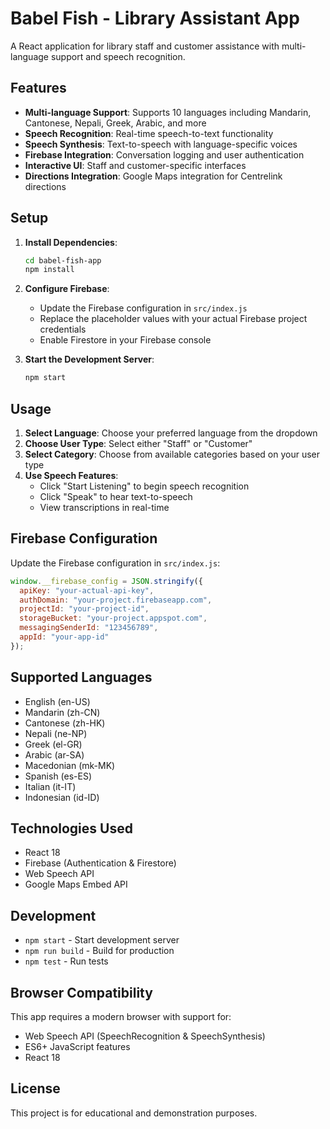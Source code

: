 # Babel Fish - Library Assistant App

A React application for library staff and customer assistance with multi-language support and speech recognition.

## Features

- **Multi-language Support**: Supports 10 languages including Mandarin, Cantonese, Nepali, Greek, Arabic, and more
- **Speech Recognition**: Real-time speech-to-text functionality
- **Speech Synthesis**: Text-to-speech with language-specific voices
- **Firebase Integration**: Conversation logging and user authentication
- **Interactive UI**: Staff and customer-specific interfaces
- **Directions Integration**: Google Maps integration for Centrelink directions

## Setup

1. **Install Dependencies**:
   ```bash
   cd babel-fish-app
   npm install
   ```

2. **Configure Firebase**:
   - Update the Firebase configuration in `src/index.js`
   - Replace the placeholder values with your actual Firebase project credentials
   - Enable Firestore in your Firebase console

3. **Start the Development Server**:
   ```bash
   npm start
   ```

## Usage

1. **Select Language**: Choose your preferred language from the dropdown
2. **Choose User Type**: Select either "Staff" or "Customer"
3. **Select Category**: Choose from available categories based on your user type
4. **Use Speech Features**:
   - Click "Start Listening" to begin speech recognition
   - Click "Speak" to hear text-to-speech
   - View transcriptions in real-time

## Firebase Configuration

Update the Firebase configuration in `src/index.js`:

```javascript
window.__firebase_config = JSON.stringify({
  apiKey: "your-actual-api-key",
  authDomain: "your-project.firebaseapp.com",
  projectId: "your-project-id",
  storageBucket: "your-project.appspot.com",
  messagingSenderId: "123456789",
  appId: "your-app-id"
});
```

## Supported Languages

- English (en-US)
- Mandarin (zh-CN)
- Cantonese (zh-HK)
- Nepali (ne-NP)
- Greek (el-GR)
- Arabic (ar-SA)
- Macedonian (mk-MK)
- Spanish (es-ES)
- Italian (it-IT)
- Indonesian (id-ID)

## Technologies Used

- React 18
- Firebase (Authentication & Firestore)
- Web Speech API
- Google Maps Embed API

## Development

- `npm start` - Start development server
- `npm run build` - Build for production
- `npm test` - Run tests

## Browser Compatibility

This app requires a modern browser with support for:
- Web Speech API (SpeechRecognition & SpeechSynthesis)
- ES6+ JavaScript features
- React 18

## License

This project is for educational and demonstration purposes. 